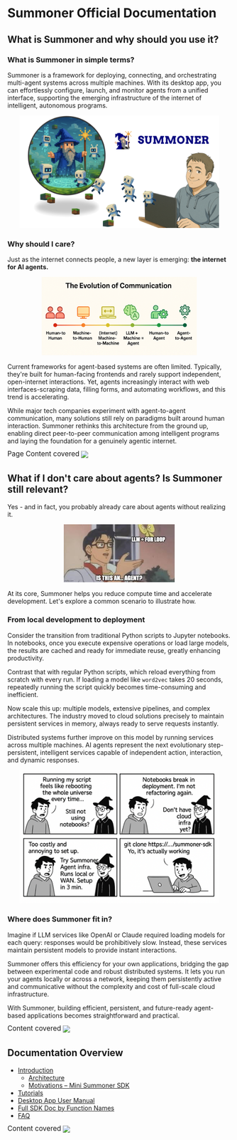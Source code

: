 # Summoner Official Documentation

## What is Summoner and why should you use it?


### What is Summoner in simple terms? 


Summoner is a framework for deploying, connecting, and orchestrating multi-agent systems across multiple machines. With its desktop app, you can effortlessly configure, launch, and monitor agents from a unified interface, supporting the emerging infrastructure of the internet of intelligent, autonomous programs.

<p align="center">
<img width="450px" src="assets/img/summoner_user.png" />
</p>


### Why should I care? 


Just as the internet connects people, a new layer is emerging: **the internet for AI agents.**

<p align="center">
<img width="350px" src="assets/img/timeline.png" />
</p>

Current frameworks for agent-based systems are often limited. Typically, they're built for human-facing frontends and rarely support independent, open-internet interactions. Yet, agents increasingly interact with web interfaces-scraping data, filling forms, and automating workflows, and this trend is accelerating.

While major tech companies experiment with agent-to-agent communication, many solutions still rely on paradigms built around human interaction. Summoner rethinks this architecture from the ground up, enabling direct peer-to-peer communication among intelligent programs and laying the foundation for a genuinely agentic internet.

<span style="position: relative; top: -4px; font-size: 1.1em;">Page Content covered </span> ![](https://progress-bar.xyz/30)

## What if I don't care about agents? Is Summoner still relevant? 


Yes - and in fact, you probably already care about agents without realizing it.

<p align="center">
<img width="250px" src="assets/img/meme_agent_1.jpeg" />
</p>

At its core, Summoner helps you reduce compute time and accelerate development. Let's explore a common scenario to illustrate how.


### From local development to deployment 

Consider the transition from traditional Python scripts to Jupyter notebooks. In notebooks, once you execute expensive operations or load large models, the results are cached and ready for immediate reuse, greatly enhancing productivity.

Contrast that with regular Python scripts, which reload everything from scratch with every run. If loading a model like `word2vec` takes 20 seconds, repeatedly running the script quickly becomes time-consuming and inefficient.

Now scale this up: multiple models, extensive pipelines, and complex architectures. The industry moved to cloud solutions precisely to maintain persistent services in memory, always ready to serve requests instantly.

Distributed systems further improve on this model by running services across multiple machines. AI agents represent the next evolutionary step-persistent, intelligent services capable of independent action, interaction, and dynamic responses.

<p align="center">
<img width="450px" src="assets/comics/why_summoner.png" />
</p>


### Where does Summoner fit in? 

Imagine if LLM services like OpenAI or Claude required loading models for each query: responses would be prohibitively slow. Instead, these services maintain persistent models to provide instant interactions.

Summoner offers this efficiency for your own applications, bridging the gap between experimental code and robust distributed systems. It lets you run your agents locally or across a network, keeping them persistently active and communicative without the complexity and cost of full-scale cloud infrastructure.

With Summoner, building efficient, persistent, and future-ready agent-based applications becomes straightforward and practical.

<span style="position: relative; top: -4px; font-size: 1.1em;">Content covered </span> ![](https://progress-bar.xyz/80)

## Documentation Overview

- [Introduction](#introduction)
  - [Architecture](#architecture)
  - [Motivations – Mini Summoner SDK](#motivations--mini-summoner-sdk)
- [Tutorials](#tutorials)
- [Desktop App User Manual](#desktop-app-user-manual)
- [Full SDK Doc by Function Names](#full-sdk-doc-by-function-names)
- [FAQ](#faq)


<span style="position: relative; top: -4px; font-size: 1.1em;">Content covered </span> ![](https://progress-bar.xyz/100)